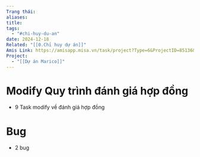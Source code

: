 ```yaml
---
Trạng thái: 
aliases: 
title: 
tags:
  - "#chi-huy-du-an"
date: 2024-12-18
Related: "[[0.Chỉ huy dự án]]"
Amis Link: https://amisapp.misa.vn/task/project?Type=6&ProjectID=85136&DepartmentID=62525
Project:
  - "[[Dự án Marico]]"
---
```

# Modify Quy trình đánh giá hợp đồng
-  9 Task modify về đánh giá hợp đồng

# Bug
- 2 bug
